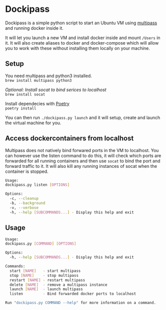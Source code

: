 # Dockipass

Dockipass is a simple python script to start an Ubuntu VM using [multipass](https://multipass.run/) and running docker inside it.

It will let you launch a new VM and install docker inside and mount `/Users` in it. It will also create aliases to docker and docker-compose which will allow you to work with these without installing them locally on your machine.

## Setup
You need multipass and python3 installed.<br>
`brew install multipass python3`

*Optional: Install socat to bind serices to localhost* <br>
`brew install socat`

Install dependecies with [Poetry](https://python-poetry.org/docs/#osx--linux--bashonwindows-install-instructions) <br>
`poetry install`

You can then run `./dockipass.py launch` and it will setup, create and launch the virtual machine for you.

## Access dockercontainers from localhost
Multipass does not natively bind forwared ports in the VM to localhost. You can however use the listen command to do this, it will check which ports are forwarded for all running containers and then use `socat` to bind the port and forward traffic to it. It will also kill any running instances of socat when the container is stopped. 

```sh
Usage:
dockipass.py listen [OPTIONS]

Options:
  -c, --cleanup
  -b, --background
  -v, --verbose
  -h, --help [SUBCOMMANDS...] - Display this help and exit
```

## Usage
```sh
Usage:
dockipass.py [COMMAND] [OPTIONS]

Options:
  -h, --help [SUBCOMMANDS...] - Display this help and exit

Commands:
  start [NAME]   - start multipass
  stop [NAME]    - stop multipass
  restart [NAME] - restart multipass
  delete [NAME]  - remove a multipass instance
  launch [NAME]  - launch multipass
  listen         - Bind forwarded docker ports to localhost

Run "dockipass.py COMMAND --help" for more information on a command.
```
